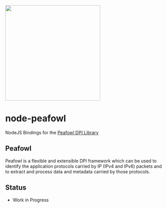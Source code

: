 <img src="https://i.imgur.com/jrQX0Of.gif" width=300>

# node-peafowl
NodeJS Bindings for the [Peafowl DPI Library](https://github.com/DanieleDeSensi/Peafowl)

## Peafowl
Peafowl is a flexible and extensible DPI framework which can be used to identify the application protocols carried by IP (IPv4 and IPv6) packets and to extract and process data and metadata carried by those protocols.

## Status 

* Work in Progress
